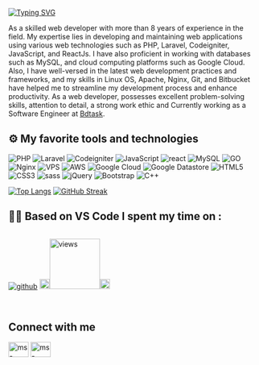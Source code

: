 <!-- Below line is for showing statustics of total push, PSrs etc -->
<!--  <img align="right" width="400" src="https://github-readme-stats.vercel.app/api?username=ms-misor&show_icons=true&count_private=true" alt="Mahbubsiddiki Misor Github Stats"/>  -->


[![Typing SVG](https://readme-typing-svg.demolab.com?font=Grenze&size=28&duration=4000&pause=2000&color=8A38D5&width=300&lines=Hi,+++I'm+Mahbubsiddiki+Misor)](https://git.io/typing-svg)

 As a skilled web developer with more than 8 years of experience in the field. My expertise lies in developing and maintaining web applications using various web technologies such as PHP, Laravel, Codeigniter, JavaScript, and ReactJs. I have also proficient in working with databases such as MySQL, and cloud computing platforms such as Google Cloud.
Also, I have well-versed in the latest web development practices and frameworks, and my skills in Linux OS, Apache, Nginx, Git, and Bitbucket have helped me to streamline my development process and enhance productivity.
As a web developer,  possesses excellent problem-solving skills, attention to detail, a strong work ethic and
Currently working as a Software Engineer at [Bdtask](https://bdtask.com).

<!-- <div style="display: flex;">
  <a align="bottom" href="https://github.com/ms-misor/ms-misor/raw/main/ms-misor.pdf" download>Download Resume </a>
  <img align="top" src="https://img.icons8.com/windows/32/000000/download--v1.png"/>
</div> -->


##  ⚙️  My favorite tools and technologies

<p align="left">


<img alt="PHP" src="https://img.shields.io/badge/PHP%20-%23FF9900.svg?&style=for-the-badge&logo=php&logoColor=white"/>
<img alt="Laravel" src="https://img.shields.io/badge/laravel%20-%23563D7C.svg?&style=for-the-badge&logo=laravel&logoColor=red"/>
<img alt="Codeigniter" src="https://img.shields.io/badge/codeigniter%20-%23563D7C.svg?&style=for-the-badge&logo=codeigniter&logoColor=red"/>
<img alt="JavaScript" src="https://img.shields.io/badge/javascript%20-%23323330.svg?&style=for-the-badge&logo=javascript&logoColor=%23F7DF1E"/>
<img alt="react" src="https://img.shields.io/badge/react%20-%230769AD.svg?&style=for-the-badge&logo=react&logoColor=white"/>
<img alt="MySQL" src="https://img.shields.io/badge/mysql-%2300f.svg?&style=for-the-badge&logo=mysql&logoColor=white"/>
<img alt="GO" src="https://img.shields.io/badge/go-%2300ADD8.svg?style=for-the-badge&logo=go&logoColor=white"/> 
<img alt="Nginx" src="https://img.shields.io/badge/nginx-%23009639.svg?&style=for-the-badge&logo=nginx&logoColor=white"/>
<img alt="VPS" src="https://img.shields.io/badge/VPS-%23563D7C.svg?style=for-the-badge&logo=google-cloud&logoColor=white"/>
<img alt="AWS" src="https://img.shields.io/badge/aws-%23FF9900.svg?style=for-the-badge&logo=amazon-aws&logoColor=white"/>
<img alt="Google Cloud" src="https://img.shields.io/badge/google%20cloud-%23FFCC00.svg?style=for-the-badge&logo=google-cloud&logoColor=white"/>
<img alt="Google Datastore" src="https://img.shields.io/badge/Google%20Datastore-%234285F4.svg?style=for-the-badge&logo=google-cloud&logoColor=white"/>
<img alt="HTML5" src="https://img.shields.io/badge/html5%20-%23E34F26.svg?&style=for-the-badge&logo=html5&logoColor=white"/>
<img alt="CSS3" src="https://img.shields.io/badge/css3%20-%231572B6.svg?&style=for-the-badge&logo=css3&logoColor=white"/>
<img alt="sass" src="https://img.shields.io/badge/sass%20-%231572B6.svg?&style=for-the-badge&logo=sass&logoColor=white"/>
<img alt="jQuery" src="https://img.shields.io/badge/jquery%20-%230769AD.svg?&style=for-the-badge&logo=jquery&logoColor=white"/>
<img alt="Bootstrap" src="https://img.shields.io/badge/bootstrap%20-%23563D7C.svg?&style=for-the-badge&logo=bootstrap&logoColor=white"/>
<img alt="C++" src="https://img.shields.io/badge/c++%20-%2300599C.svg?&style=for-the-badge&logo=C++&logoColor=white"/>


</p>

[![Top Langs](https://github-readme-stats.vercel.app/api/top-langs/?username=ms-misor&langs_count=5&hide=css,html&layout=compact&theme=radical&count_private=true)](https://github.com/ms-misor)
[![GitHub Streak](https://github-readme-streak-stats.herokuapp.com?user=ms-misor&count_private=true&theme=radical&date_format=j%20M%5B%20Y%5D&mode=weekly)]([https://git.io/streak-stats](https://github.com/ms-misor))

## 👨‍💻 Based on VS Code I spent my time on :
<div style="display: flex;">

[![github](https://img.shields.io/github/followers/ms-misor?logo=github&style=plastic)](https://github.com/ms-misor?tab=followers)
<img src="https://media.giphy.com/media/iY8CRBdQXODJSCERIr/giphy.gif" width="20px"><a href="https://github.com/ms-misor"><img alt="views" title="Github views" src="https://komarev.com/ghpvc/?username=ms-misor&style=plastic&color=blueviolet" width="100"/></a><img src="https://media.giphy.com/media/iY8CRBdQXODJSCERIr/giphy.gif" width="20px">

</div>
<br/>


<!-- ### PHP Projects 
- [Appsero Microservice Project](https://github.com/appsero) (Team Member)
- [Laravel basic ecommerce](https://github.com/ms-misor/ecommmerce)
- [Multiperpose Admin Panel BoilerPlate](https://github.com/ms-misor/multipurpose-admin-panel-boilerplate)  
- [WP Study Abroad theme](https://github.com/ms-misor/educulture) 
- [WP theme for Lawer](https://github.com/ms-misor/jurist) 
- [WP Elementor Plugin Extension](https://github.com/ms-misor/atl-extension) 
- [WP Contact Form](https://github.com/ms-misor/saad_contacts) 

 ### Node Projects 
- [Appsero Pay](https://github.com/appsero) (Appsero pay as a payment method for Appsero and it's Private Project)
- [My Appsero](https://github.com/appsero) (My Appsero is customer panel for Appsero Client and it's Private Project)
- [Node & Vue js Fullstack Boilerplate](https://github.com/appsero/node-and-vue-fullstack-boilerplate) -->

## Connect with me
<p align="left">
<a href="https://bd.linkedin.com/in/md-mahbubsiddiki-misor-81b0a810b/" target="blank"><img align="center" src="https://raw.githubusercontent.com/rahuldkjain/github-profile-readme-generator/master/src/images/icons/Social/linked-in-alt.svg" alt="ms-misor" height="30" width="40" /></a>
 <a href="https://www.facebook.com/msmisor/" target="blank"><img align="center" src="https://raw.githubusercontent.com/rahuldkjain/github-profile-readme-generator/master/src/images/icons/Social/facebook.svg" alt="ms-misor" height="30" width="40" /></a>
 
</p>

<!-- ## Support

<p><a href="https://www.buymeacoffee.com/ms-misor" target="_blank"> <img align="left" src="https://cdn.buymeacoffee.com/buttons/v2/default-yellow.png" height="50" width="210" alt="ms-misor" /></a></p>

<br> -->

